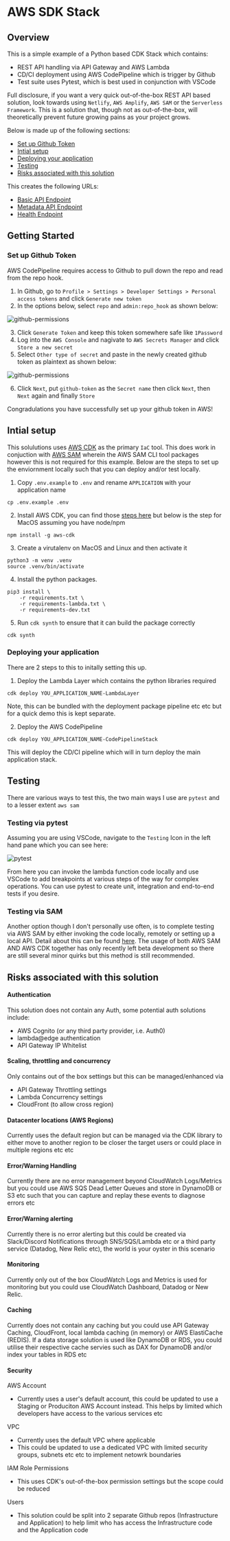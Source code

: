 # AWS SDK Stack

## Overview

This is a simple example of a Python based CDK Stack which contains:
- REST API handling via API Gateway and AWS Lambda
- CD/CI deployment using AWS CodePipeline which is trigger by Github
- Test suite uses Pytest, which is best used in conjunction with VSCode

Full disclosure, if you want a very quick out-of-the-box REST API based solution, look towards using `Netlify`, `AWS Amplify`, `AWS SAM` or the `Serverless Framework`. This is a solution that, though not as out-of-the-box, will theoretically prevent future growing pains as your project grows.

Below is made up of the following sections:
* [Set up Github Token](#set-up-github-token)
* [Intial setup](#intial-setup)
* [Deploying your application](#deploying-your-application)
* [Testing](#testing)
* [Risks associated with this solution](#risks-associated-with-this-solution)

This creates the following URLs:
* [Basic API Endpoint](https://lir5kk65gg.execute-api.ap-southeast-2.amazonaws.com/prod/v1/)
* [Metadata API Endpoint](https://lir5kk65gg.execute-api.ap-southeast-2.amazonaws.com/prod/v1/metadata)
* [Health Endpoint](https://lir5kk65gg.execute-api.ap-southeast-2.amazonaws.com/prod/v1/health)

## Getting Started

### Set up Github Token

AWS CodePipeline requires access to Github to pull down the repo and read from the repo hook.

1. In Github, go to `Profile > Settings > Developer Settings > Personal access tokens` and click `Generate new token`
2. In the options below, select `repo` and `admin:repo_hook` as shown below:

![github-permissions](.images/github-token-permissions.png)

3. Click `Generate Token` and keep this token somewhere safe like `1Password`
4. Log into the `AWS Console` and nagivate to `AWS Secrets Manager` and click `Store a new secret`
5. Select `Other type of secret` and paste in the newly created github token as plaintext as shown below:

![github-permissions](.images/aws-secrets-manager.png)

6. Click `Next`, put `github-token` as the `Secret name` then click `Next`, then `Next` again and finally `Store`

Congradulations you have successfully set up your github token in AWS!

## Intial setup

This solulutions uses [AWS CDK](https://docs.aws.amazon.com/cdk/v2/guide/getting_started.html) as the primary `IaC` tool. This does work in conjuction with [AWS SAM](https://docs.aws.amazon.com/serverless-application-model/latest/developerguide/what-is-sam.html) wherein the AWS SAM CLI tool packages however this is not required for this example. Below are the steps to set up the enviornment locally such that you can deploy and/or test locally.

1. Copy `.env.example` to `.env` and rename `APPLICATION` with your application name
```
cp .env.example .env
```
2. Install AWS CDK, you can find those [steps here](https://docs.aws.amazon.com/cdk/v2/guide/getting_started.html#getting_started_install) but below is the step for MacOS assuming you have node/npm
```
npm install -g aws-cdk
```
3. Create a virutalenv on MacOS and Linux and then activate it
```
python3 -m venv .venv
source .venv/bin/activate
```
4. Install the python packages.
```
pip3 install \
    -r requirements.txt \
    -r requirements-lambda.txt \
    -r requirements-dev.txt
```
5. Run `cdk synth` to ensure that it can build the package correctly
```
cdk synth
```

### Deploying your application

There are 2 steps to this to initally setting this up.

1. Deploy the Lambda Layer which contains the python libraries required
```
cdk deploy YOU_APPLICATION_NAME-LambdaLayer
```
Note, this can be bundled with the deployment package pipeline etc etc but for a quick demo this is kept separate.

2. Deploy the AWS CodePipeline
```
cdk deploy YOU_APPLICATION_NAME-CodePipelineStack
```
This will deploy the CD/CI pipeline which will in turn deploy the main application stack.

## Testing

There are various ways to test this, the two main ways I use are `pytest` and to a lesser extent `aws sam`

### Testing via pytest

Assuming you are using VSCode, navigate to the `Testing` Icon in the left hand pane which you can see here:

![pytest](.images/pytest.png)

From here you can invoke the lambda function code locally and use VSCode to add breakpoints at various steps of the way for complex operations. You can use pytest to create unit, integration and end-to-end tests if you desire.

### Testing via SAM

Another option though I don't personally use often, is to complete testing via AWS SAM by either invoking the code locally, remotely or setting up a local API. Detail about this can be found [here](https://docs.aws.amazon.com/serverless-application-model/latest/developerguide/sam-cli-command-reference-sam-local-invoke.html). The usage of both AWS SAM AND AWS CDK together has only recently left beta development so there are still several minor quirks but this method is still recommended.

## Risks associated with this solution

#### Authentication
This solution does not contain any Auth, some potential auth solutions include:
* AWS Cognito (or any third party provider, i.e. Auth0)
* lambda@edge authentication
* API Gateway IP Whitelist

#### Scaling, throttling and concurrency 
Only contains out of the box settings but this can be managed/enhanced via
  * API Gateway Throttling settings
  * Lambda Concurrency settings
  * CloudFront (to allow cross region)

#### Datacenter locations (AWS Regions)
Currently uses the default region but can be managed via the CDK library to either move to another region to be closer the target users or could place in multiple regions etc etc

#### Error/Warning Handling
Currently there are no error management beyond CloudWatch Logs/Metrics but you could use AWS SQS Dead Letter Queues and store in DynamoDB or S3 etc such that you can capture and replay these events to diagnose errors etc

#### Error/Warning alerting
Currently there is no error alerting but this could be created via Slack/Discord Notifications through SNS/SQS/Lambda etc or a third party service (Datadog, New Relic etc), the world is your oyster in this scenario

#### Monitoring
Currently only out of the box CloudWatch Logs and Metrics is used for monitoring but you could use CloudWatch Dashboard, Datadog or New Relic.

#### Caching
Currently does not contain any caching but you could use API Gateway Caching, CloudFront, local lambda caching (in memory) or AWS ElastiCache (REDIS). If a data storage solution is used like DynamoDB or RDS, you could utilise their respective cache servies such as DAX for DynamoDB and/or index your tables in RDS etc

#### Security

AWS Account
* Currently uses a user's default account, this could be updated to use a Staging or Produciton AWS Account instead. This helps by limited which developers have access to the various services etc

VPC
* Currently uses the default VPC where applicable
* This could be updated to use a dedicated VPC with limited security groups, subnets etc etc to implement netowrk boundaries

IAM Role Permissions
* This uses CDK's out-of-the-box permission settings but the scope could be reduced

Users
* This solution could be split into 2 separate Github repos (Infrastructure and Application) to help limit who has access the Infrastructure code and the Application code